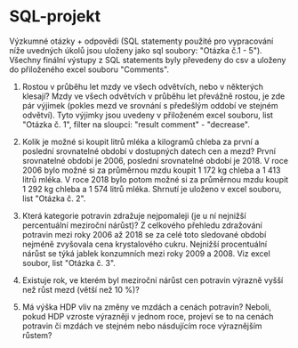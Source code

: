 # SQL-projekt
Výzkumné otázky + odpovědi (SQL statementy použité pro vypracování níže uvedných úkolů jsou uloženy jako sql soubory: "Otázka č.1 - 5").
Všechny finální výstupy z SQL statements byly převedeny do csv a uloženy do přiloženého excel souboru "Comments".

1. Rostou v průběhu let mzdy ve všech odvětvích, nebo v některých klesají?
Mzdy ve všech odvětvích v průběhu let převážně rostou, je zde pár výjimek (pokles mezd ve srovnání s předešlým oddobí ve stejném odvětví).
Tyto výjimky jsou uvedeny v přiloženém excel souboru, list "Otázka č. 1", filter na sloupci: "result comment" - "decrease".

3. Kolik je možné si koupit litrů mléka a kilogramů chleba za první a poslední srovnatelné období v dostupných datech cen a mezd?
První srovnatelné období je 2006, poslední srovnatelné období je 2018.
V roce 2006 bylo možné si za průměrnou mzdu koupit 1 172 kg chleba a 1 413 litrů mléka.
V roce 2018 bylo potom možné si za průměrnou mzdu koupit 1 292 kg chleba a 1 574 litrů mléka.
Shrnutí je uloženo v excel souboru, list "Otázka č. 2".

4. Která kategorie potravin zdražuje nejpomaleji (je u ní nejnižší percentuální meziroční nárůst)?
Z celkového přehledu zdražování potravin mezi roky 2006 až 2018 se za celé toto sledované období nejméně zvyšovala cena krystalového cukru.
Nejnižší procentuální nárůst se týká jablek konzumních mezi roky 2009 a 2008.
Viz excel soubor, list "Otázka č. 3".

5. Existuje rok, ve kterém byl meziroční nárůst cen potravin výrazně vyšší než růst mezd (větší než 10 %)?


6. Má výška HDP vliv na změny ve mzdách a cenách potravin? Neboli, pokud HDP vzroste výrazněji v jednom roce, projeví se to na cenách potravin či mzdách ve stejném nebo násdujícím roce výraznějším růstem?
